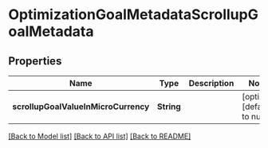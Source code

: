 # OptimizationGoalMetadataScrollupGoalMetadata

## Properties
Name | Type | Description | Notes
------------ | ------------- | ------------- | -------------
**scrollupGoalValueInMicroCurrency** | **String** |  | [optional] [default to null]

[[Back to Model list]](../README.md#documentation-for-models) [[Back to API list]](../README.md#documentation-for-api-endpoints) [[Back to README]](../README.md)


